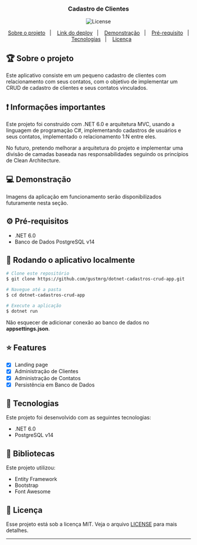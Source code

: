 <h3 align="center">
  Cadastro de Clientes
</h3>

<p align="center">

  <img alt="License" src="https://img.shields.io/badge/license-MIT-%2304D361" />

</p>

<p align="center">
  <a href="#rocket-sobre-o-desafio">Sobre o projeto</a>&nbsp;&nbsp;&nbsp;|&nbsp;&nbsp;&nbsp;
  <a href="https://dotnet-cadastros-crud.herokuapp.com" target="_blank">Link do deploy</a>&nbsp;&nbsp;&nbsp;|&nbsp;&nbsp;&nbsp;
  <a href="#">Demonstração</a>&nbsp;&nbsp;&nbsp;|&nbsp;&nbsp;&nbsp;
  <a href="#">Pré-requisito</a>&nbsp;&nbsp;&nbsp;|&nbsp;&nbsp;&nbsp;
  <a href="#">Tecnologias</a>&nbsp;&nbsp;&nbsp;|&nbsp;&nbsp;&nbsp;
  <a href="#">Licença</a>
</p>

## :trophy: Sobre o projeto

<p>Este aplicativo consiste em um pequeno cadastro de clientes com relacionamento com seus contatos, 
com o objetivo de implementar um CRUD de cadastro de clientes e seus contatos vinculados.
</p>

## :exclamation: Informações importantes

<p>Este projeto foi construído com .NET 6.0 e arquitetura MVC, usando a linguagem de programação C#, implementando cadastros de usuários e seus contatos, implementado o relacionamento 1:N entre eles.</p>

<p>No futuro, pretendo melhorar a arquitetura do projeto e implementar uma divisão de camadas baseada nas responsabilidades
seguindo os princípios de Clean Architecture.</p>

## :computer: Demonstração

<p>Imagens da aplicação em funcionamento serão disponibilizados futuramente nesta seção. </p>

## :gear: Pré-requisitos

- .NET 6.0
- Banco de Dados PostgreSQL v14

## :file_folder: Rodando o aplicativo localmente

```bash
# Clone este repositório
$ git clone https://github.com/gustmrg/dotnet-cadastros-crud-app.git

# Navegue até a pasta
$ cd dotnet-cadastros-crud-app

# Execute a aplicação
$ dotnet run
```

Não esquecer de adicionar conexão ao banco de dados no <b>appsettings.json</b>.

## :star: Features

- [x] Landing page
- [x] Administração de Clientes
- [x] Administração de Contatos
- [x] Persistência em Banco de Dados

## :rocket: Tecnologias

Este projeto foi desenvolvido com as seguintes tecnologias:

- .NET 6.0
- PostgreSQL v14

## :blue_book: Bibliotecas

Este projeto utilizou:

- Entity Framework
- Bootstrap
- Font Awesome

## :page_with_curl: Licença

Esse projeto está sob a licença MIT. Veja o arquivo [LICENSE](LICENSE.md) para mais detalhes.

---
